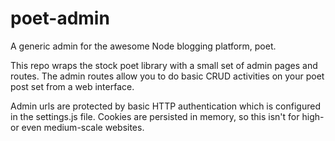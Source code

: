 poet-admin
==========

A generic admin for the awesome Node blogging platform, poet.

This repo wraps the stock poet library with a small set of admin pages and routes. The admin routes allow you to do basic CRUD activities on your poet post set from a web interface. 

Admin urls are protected by basic HTTP authentication which is configured in the settings.js file. Cookies are persisted in memory, so this isn't for high- or even medium-scale websites.

